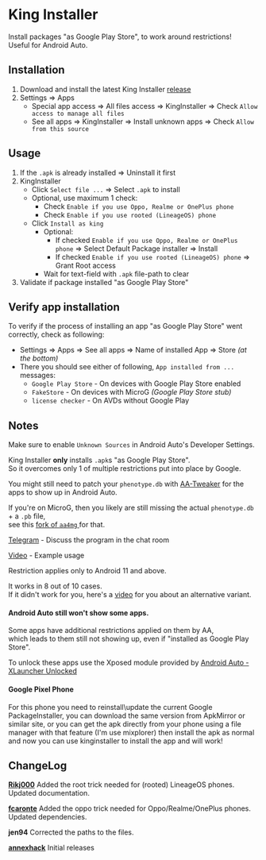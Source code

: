 # King Installer

Install packages "as Google Play Store", to work around restrictions!   
Useful for Android Auto.

## Installation
1. Download and install the latest King Installer [release](https://github.com/fcaronte/KingInstaller/releases)
2. Settings => Apps
    - Special app access => All files access => KingInstaller => Check `Allow access to manage all files`
    - See all apps => KingInstaller =>  Install unknown apps => Check `Allow from this source`

## Usage
1. If the `.apk` is already installed => Uninstall it first
2. KingInstaller
    - Click `Select file ...` => Select `.apk` to install
    - Optional, use maximum 1 check:
        - Check `Enable if you use Oppo, Realme or OnePlus phone`
        - Check `Enable if you use rooted (LineageOS) phone`
    - Click `Install as king`
        - Optional:
            - If checked `Enable if you use Oppo, Realme or OnePlus phone` => Select Default Package installer => Install
            - If checked `Enable if you use rooted (LineageOS) phone` => Grant Root access
        - Wait for text-field with `.apk` file-path to clear
3. Validate if package installed "as Google Play Store"

## Verify app installation
To verify if the process of installing an app "as Google Play Store" went correctly, check as following:

- Settings => Apps => See all apps => Name of installed App => Store *(at the bottom)*
- There you should see either of following, `App installed from ...` messages:
    - `Google Play Store` - On devices with Google Play Store enabled
    - `FakeStore` - On devices with MicroG *(Google Play Store stub)*
    - `license checker` - On AVDs without Google Play

## Notes 
Make sure to enable `Unknown Sources` in Android Auto's Developer Settings.

King Installer **only** installs `.apk`s "as Google Play Store".   
So it overcomes only 1 of multiple restrictions put into place by Google.

You might still need to patch your `phenotype.db` with [AA-Tweaker](https://github.com/shmykelsa/AA-Tweaker) for the apps to show up in Android Auto.

If you're on MicroG, then you likely are still missing the actual `phenotype.db` + a `.pb` file,   
see this [fork of `aa4mg` ](https://github.com/Rikj000/AndroidAuto4MicroG) for that.

[Telegram](https://t.me/Android_auto_4pda) - Discuss the program in the chat room

[Video](https://www.yewtu.be/watch?v=X5UF9mYKrqc) - Example usage

Restriction applies only to Android 11 and above.

It works in 8 out of 10 cases.   
If it didn't work for you, here's a [video](https://www.yewtu.be/watch?v=ZiFnHxu-g4E) for you about an alternative variant.

#### Android Auto still won't show some apps.
Some apps have additional restrictions applied on them by AA,   
which leads to them still not showing up, even if "installed as Google Play Store".

To unlock these apps use the Xposed module provided by [Android Auto - XLauncher Unlocked](https://github.com/Rikj000/Android-Auto-XLauncher-Unlocked)

#### Google Pixel Phone ####
For this phone you need to reinstall\update the current Google PackageInstaller, you can download the same version from ApkMirror or similar site, or you can get the apk directly from your phone using a file manager with that feature (I'm use mixplorer) then install the apk as normal and now you can use kinginstaller to install the app and will work!

## ChangeLog

**[Rikj000](https://github.com/Rikj000/KingInstaller)**
Added the root trick needed for (rooted) LineageOS phones.   
Updated documentation.

**[fcaronte](https://github.com/fcaronte/KingInstaller)**
Added the oppo trick needed for Oppo/Realme/OnePlus phones.   
Updated dependencies.

**jen94**
Corrected the paths to the files.

**[annexhack](https://gitlab.com/annexhack/king-installer)**
Initial releases
